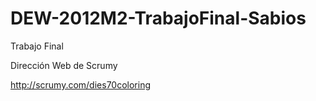 DEW-2012M2-TrabajoFinal-Sabios
==============================

Trabajo Final 

Dirección Web de Scrumy 

http://scrumy.com/dies70coloring


